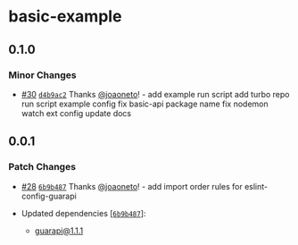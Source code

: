 # basic-example

## 0.1.0

### Minor Changes

- [#30](https://github.com/guarapi/guarapi/pull/30) [`d4b9ac2`](https://github.com/guarapi/guarapi/commit/d4b9ac27b57d530dbdb4d15ec4bb35ca3218023b) Thanks [@joaoneto](https://github.com/joaoneto)! - add example run script
  add turbo repo run script example config
  fix basic-api package name
  fix nodemon watch ext config
  update docs

## 0.0.1

### Patch Changes

- [#28](https://github.com/guarapi/guarapi/pull/28) [`6b9b487`](https://github.com/guarapi/guarapi/commit/6b9b48740865d9cdb246081273202209d32542d3) Thanks [@joaoneto](https://github.com/joaoneto)! - add import order rules for eslint-config-guarapi

- Updated dependencies [[`6b9b487`](https://github.com/guarapi/guarapi/commit/6b9b48740865d9cdb246081273202209d32542d3)]:
  - guarapi@1.1.1
